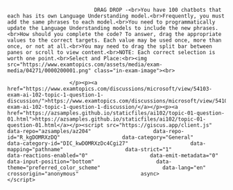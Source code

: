 <p class="card-text">
							
								DRAG DROP -<br>You have 100 chatbots that each has its own Language Understanding model.<br>Frequently, you must add the same phrases to each model.<br>You need to programmatically update the Language Understanding models to include the new phrases.<br>How should you complete the code? To answer, drag the appropriate values to the correct targets. Each value may be used once, more than once, or not at all.<br>You may need to drag the split bar between panes or scroll to view content.<br>NOTE: Each correct selection is worth one point.<br>Select and Place:<br><img src="https://www.examtopics.com/assets/media/exam-media/04271/0000200001.png" class="in-exam-image"><br>
							
						</p><p><a href="https://www.examtopics.com/discussions/microsoft/view/54103-exam-ai-102-topic-1-question-1-discussion/">https://www.examtopics.com/discussions/microsoft/view/54103-exam-ai-102-topic-1-question-1-discussion/</a></p><p><a href="https://azsamples.github.io/staticfiles/ai102/topic-01-question-01.html">https://azsamples.github.io/staticfiles/ai102/topic-01-question-01.html</a></p><script src="https://giscus.app/client.js"                    data-repo="azsamples/az204"                    data-repo-id="R_kgDOMRXzDQ"                    data-category="General"                    data-category-id="DIC_kwDOMRXzDc4Cgi27"                    data-mapping="pathname"                    data-strict="1"                    data-reactions-enabled="0"                    data-emit-metadata="0"                    data-input-position="bottom"                    data-theme="preferred_color_scheme"                    data-lang="en"                    crossorigin="anonymous"                    async>                    </script>
